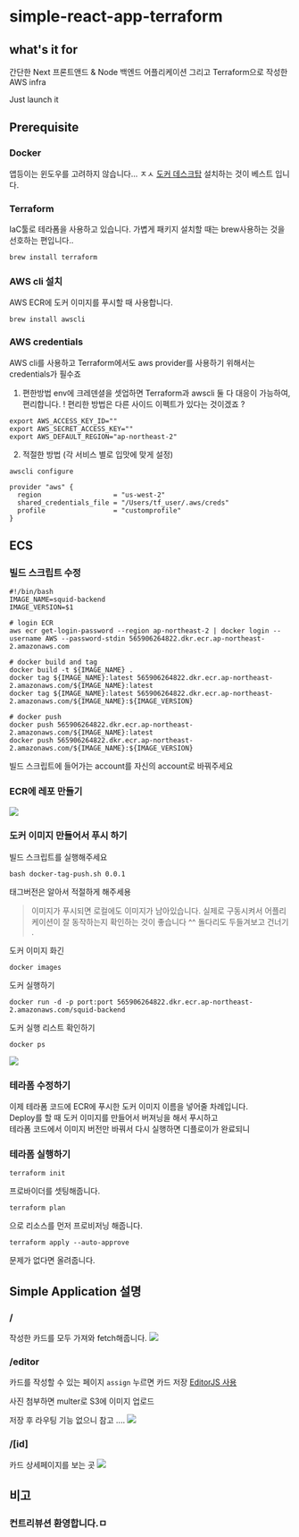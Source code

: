 # simple-react-app-terraform

## what's it for
간단한 Next 프론트앤드 & Node 백엔드 어플리케이션
그리고 Terraform으로 작성한 AWS infra

Just launch it

## Prerequisite
### Docker
앱등이는 윈도우를 고려하지 않습니다... ㅈㅅ
[도커 데스크탑](https://www.docker.com/products/docker-desktop) 설치하는 것이 베스트 입니다.

### Terraform
IaC툴로 테라폼을 사용하고 있습니다. 가볍게 패키지 설치할 때는 brew사용하는 것을 선호하는 편입니다..
```bash=
brew install terraform
```

### AWS cli 설치
AWS ECR에 도커 이미지를 푸시할 때 사용합니다.
```bash=
brew install awscli
```

### AWS credentials
AWS cli를 사용하고 Terraform에서도 aws provider를 사용하기 위해서는 credentials가 필수죠
1. 편한방법
env에 크레덴셜을 셋업하면 Terraform과 awscli 둘 다 대응이 가능하여, 편리합니다. ! 
편리한 방법은 다른 사이드 이펙트가 있다는 것이겠죠 ?
```bash=
export AWS_ACCESS_KEY_ID=""
export AWS_SECRET_ACCESS_KEY=""
export AWS_DEFAULT_REGION="ap-northeast-2"
```

2. 적절한 방법 (각 서비스 별로 입맛에 맞게 설정)
```bash=
awscli configure
```
```bash=
provider "aws" {
  region                  = "us-west-2"
  shared_credentials_file = "/Users/tf_user/.aws/creds"
  profile                 = "customprofile"
}
```

## ECS
### 빌드 스크립트 수정
```bash=
#!/bin/bash
IMAGE_NAME=squid-backend
IMAGE_VERSION=$1

# login ECR
aws ecr get-login-password --region ap-northeast-2 | docker login --username AWS --password-stdin 565906264822.dkr.ecr.ap-northeast-2.amazonaws.com

# docker build and tag
docker build -t ${IMAGE_NAME} .
docker tag ${IMAGE_NAME}:latest 565906264822.dkr.ecr.ap-northeast-2.amazonaws.com/${IMAGE_NAME}:latest
docker tag ${IMAGE_NAME}:latest 565906264822.dkr.ecr.ap-northeast-2.amazonaws.com/${IMAGE_NAME}:${IMAGE_VERSION}

# docker push
docker push 565906264822.dkr.ecr.ap-northeast-2.amazonaws.com/${IMAGE_NAME}:latest
docker push 565906264822.dkr.ecr.ap-northeast-2.amazonaws.com/${IMAGE_NAME}:${IMAGE_VERSION}
```

빌드 스크립트에 들어가는 account를 자신의 account로 바꿔주세요

### ECR에 레포 만들기
![](https://i.imgur.com/petLsIi.png)

### 도커 이미지 만들어서 푸시 하기
빌드 스크립트를 실행해주세요
```bash=
bash docker-tag-push.sh 0.0.1
```

태그버전은 알아서 적절하게 해주세용

> 이미지가 푸시되면 로컬에도 이미지가 남아있습니다. 실제로 구동시켜서 어플리케이션이 잘 동작하는지 확인하는 것이 좋습니다 ^^ 돌다리도 두들겨보고 건너기 .

도커 이미지 화긴
```bash=
docker images
```
도커 실행하기
```bash=
docker run -d -p port:port 565906264822.dkr.ecr.ap-northeast-2.amazonaws.com/squid-backend
```
도커 실행 리스트 확인하기
```bash=
docker ps
```

![](https://i.imgur.com/kHQsMn6.png)

### 테라폼 수정하기
이제 테라폼 코드에 ECR에 푸시한 도커 이미지 이름을 넣어줄 차례입니다.  
Deploy를 할 때 도커 이미지를 만들어서 버져닝을 해서 푸시하고  
테라폼 코드에서 이미지 버전만 바꿔서 다시 실행하면 디플로이가 완료되니 

### 테라폼 실행하기
```bash=
terraform init
```
프로바이더를 셋팅해줍니다.
```bash=
terraform plan
```
으로 리소스를 먼저 프로비저닝 해줍니다.
```bash=
terraform apply --auto-approve
```
문제가 없다면 올려줍니다.


## Simple Application 설명
### /
작성한 카드를 모두 가져와 fetch해줍니다.
![](https://i.imgur.com/6Wnd8VE.png)

### /editor
카드를 작성할 수 있는 페이지
`assign` 누르면 카드 저장
[EditorJS 사용](https://editorjs.io/)

사진 첨부하면 multer로 S3에 이미지 업로드

저장 후 라우팅 기능 없으니 참고 ....
![](https://i.imgur.com/zzP0X0g.png)


### /[id]
카드 상세페이지를 보는 곳
![](https://i.imgur.com/BgDIcu7.png)


## 비고
### 컨트리뷰션 환영합니다.ㅁ
